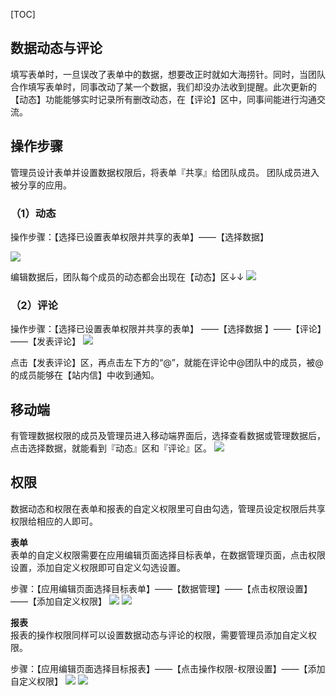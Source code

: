 [TOC]

## 数据动态与评论
填写表单时，一旦误改了表单中的数据，想要改正时就如大海捞针。同时，当团队合作填写表单时，同事改动了某一个数据，我们却没办法收到提醒。此次更新的【动态】功能能够实时记录所有删改动态，在【评论】区中，同事间能进行沟通交流。


## 操作步骤
管理员设计表单并设置数据权限后，将表单『共享』给团队成员。 团队成员进入被分享的应用。

### （1）动态
操作步骤：【选择已设置表单权限并共享的表单】——【选择数据】

![](http://docfiles.baibaoyun.com/luwrxeSmZrtEFuqmvYgz6RsaPAm8)


编辑数据后，团队每个成员的动态都会出现在【动态】区↓↓
![](http://docfiles.baibaoyun.com/FnJNbIWF0KYzt1yFuVKm2MX3ZDTb)

### （2）评论
操作步骤：【选择已设置表单权限并共享的表单】 ——【选择数据 】——【评论】——【发表评论】
![](http://docfiles.baibaoyun.com/FtMhP5SydQ2g9pciXgqYy66cE-Xm)

点击【发表评论】区，再点击左下方的“@”，就能在评论中@团队中的成员，被@的成员能够在【站内信】中收到通知。

## 移动端
有管理数据权限的成员及管理员进入移动端界面后，选择查看数据或管理数据后，点击选择数据，就能看到『动态』区和『评论』区。
![](http://docfiles.baibaoyun.com/FoqorP2r2d26quk2Ibmpu99kqVmR)

## 权限
数据动态和权限在表单和报表的自定义权限里可自由勾选，管理员设定权限后共享权限给相应的人即可。

**表单**<br>
表单的自定义权限需要在应用编辑页面选择目标表单，在数据管理页面，点击权限设置，添加自定义权限即可自定义勾选设置。

步骤：【应用编辑页面选择目标表单】——【数据管理】——【点击权限设置】——【添加自定义权限】
![](http://docfiles.baibaoyun.com/FvP3xnxW7-nefO1-KJl6wk9VPtmc)
![](http://docfiles.baibaoyun.com/FiOQfZjR044xulZwxy97TUXpUo24)

**报表**<br>
报表的操作权限同样可以设置数据动态与评论的权限，需要管理员添加自定义权限。

步骤：【应用编辑页面选择目标报表】——【点击操作权限-权限设置】——【添加自定义权限】
![](http://docfiles.baibaoyun.com/FhSBAWzQXknDc9Wv9tUAQC9sXZYG)
![](http://docfiles.baibaoyun.com/FvTEXNog6NEDFfnLGify_yi1fADY)
